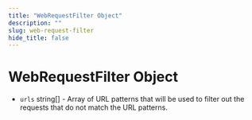 ```yaml
---
title: "WebRequestFilter Object"
description: ""
slug: web-request-filter
hide_title: false
---
```


# WebRequestFilter Object

* `urls` string[] - Array of URL patterns that will be used to filter out the requests that do not match the URL patterns.
